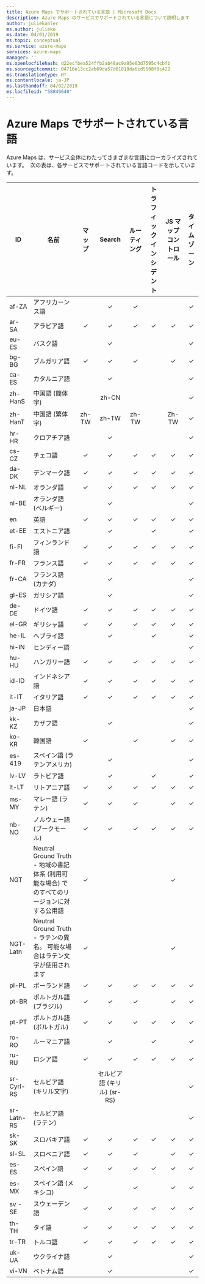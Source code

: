 ```yaml
---
title: Azure Maps でサポートされている言語 | Microsoft Docs
description: Azure Maps のサービスでサポートされている言語について説明します
author: juliekohler
ms.author: julieko
ms.date: 04/01/2019
ms.topic: conceptual
ms.service: azure-maps
services: azure-maps
manager: ''
ms.openlocfilehash: d22ecfbea524ffb2ab48ac9a95e03d7595c4cbfb
ms.sourcegitcommit: 04716e13cc2ab69da57d61819da6cd5508f8c422
ms.translationtype: HT
ms.contentlocale: ja-JP
ms.lasthandoff: 04/02/2019
ms.locfileid: "58849640"
---
```

# <a name="azure-maps-supported-languages"></a>Azure Maps でサポートされている言語
Azure Maps は、サービス全体にわたってさまざまな言語にローカライズされています。  次の表は、各サービスでサポートされている言語コードを示しています。  
  

| ID         | 名前                   |  マップ | Search | ルーティング | トラフィック インシデント | JS マップ コントロール | タイム ゾーン |
|------------|------------------------|:-----:|:------:|:-------:|:-----------------:|:--------------:|:---------:|
| af-ZA      | アフリカーンス語              |       |    ✓   |    ✓    |                   |                |     ✓     |
| ar-SA      | アラビア語                 |   ✓   |    ✓   |    ✓    |         ✓         |        ✓       |     ✓     |
| eu-ES      | バスク語                 |       |    ✓   |         |                   |                |     ✓     |
| bg-BG      | ブルガリア語              |   ✓   |    ✓   |    ✓    |                   |        ✓       |     ✓     |
| ca-ES      | カタルニア語                |       |    ✓   |         |                   |                |     ✓     |
| zh-HanS    | 中国語 (簡体字)   |       |  zh-CN |         |                   |                |     ✓     |
| zh-HanT    | 中国語 (繁体字)  | zh-TW |  zh-TW |  zh-TW  |                   |      Zh-TW     |     ✓     |
| hr-HR      | クロアチア語               |       |    ✓   |         |                   |                |     ✓     |
| cs-CZ      | チェコ語                  |   ✓   |    ✓   |    ✓    |         ✓         |        ✓       |     ✓     |
| da-DK      | デンマーク語                 |   ✓   |    ✓   |    ✓    |         ✓         |        ✓       |     ✓     |
| nl-NL      | オランダ語                  |   ✓   |    ✓   |    ✓    |         ✓         |        ✓       |     ✓     |
| nl-BE      | オランダ語 (ベルギー)        |       |    ✓   |         |                   |                |     ✓     |
| en         | 英語                |   ✓   |    ✓   |    ✓    |         ✓         |        ✓       |     ✓     |
| et-EE      | エストニア語               |       |    ✓   |         |         ✓         |                |     ✓     |
| fi-FI      | フィンランド語                |   ✓   |    ✓   |    ✓    |         ✓         |        ✓       |     ✓     |
| fr-FR      | フランス語                 |   ✓   |    ✓   |    ✓    |         ✓         |        ✓       |     ✓     |
| fr-CA      | フランス語 (カナダ)      |       |    ✓   |         |                   |                |     ✓     |
| gl-ES      | ガリシア語               |       |    ✓   |         |                   |                |     ✓     |
| de-DE      | ドイツ語                 |   ✓   |    ✓   |    ✓    |         ✓         |        ✓       |     ✓     |
| el-GR      | ギリシャ語                  |   ✓   |    ✓   |    ✓    |         ✓         |        ✓       |     ✓     |
| he-IL      | ヘブライ語                 |       |    ✓   |         |         ✓         |                |     ✓     |
| hi-IN      | ヒンディー語                  |       |        |         |                   |                |     ✓     |
| hu-HU      | ハンガリー語              |   ✓   |    ✓   |    ✓    |         ✓         |        ✓       |     ✓     |
| id-ID      | インドネシア語             |   ✓   |    ✓    |    ✓    |         ✓         |        ✓       |     ✓     |
| it-IT      | イタリア語                |   ✓   |    ✓   |    ✓    |         ✓         |        ✓       |     ✓     |
| ja-JP      | 日本語               |       |        |         |                   |                |     ✓     |
| kk-KZ      | カザフ語                 |       |    ✓   |         |                   |                |     ✓     |
| ko-KR      | 韓国語                 |   ✓   |        |    ✓    |                   |        ✓       |     ✓     |
| es-419     | スペイン語 (ラテンアメリカ) |       |    ✓   |         |                   |                |     ✓     |
| lv-LV      | ラトビア語                |       |    ✓   |         |         ✓         |                |     ✓     |
| lt-LT      | リトアニア語             |   ✓   |    ✓   |    ✓    |         ✓         |        ✓       |     ✓     |
| ms-MY      | マレー語 (ラテン)          |   ✓   |    ✓   |    ✓    |                   |        ✓       |     ✓     |
| nb-NO      | ノルウェー語 (ブークモール)       |   ✓   |    ✓   |    ✓    |         ✓         |        ✓       |     ✓     |
| NGT        | Neutral Ground Truth - 地域の書記体系 (利用可能な場合) でのすべてのリージョンに対する公用語 |   ✓     |        |         |                   |      ✓          |         |
| NGT-Latn   | Neutral Ground Truth - ラテンの異名。 可能な場合はラテン文字が使用されます |   ✓     |        |         |                   |        ✓         |          |
| pl-PL      | ポーランド語                 |   ✓   |    ✓   |    ✓    |         ✓         |        ✓       |     ✓     |
| pt-BR      | ポルトガル語 (ブラジル)    |   ✓   |    ✓   |    ✓    |                   |        ✓       |     ✓     |
| pt-PT      | ポルトガル語 (ポルトガル)  |   ✓   |    ✓   |    ✓    |         ✓         |        ✓       |     ✓     |
| ro-RO      | ルーマニア語               |       |    ✓    |         |         ✓         |                |     ✓     |
| ru-RU      | ロシア語                |   ✓   |    ✓   |    ✓    |         ✓         |        ✓       |     ✓     |
| sr-Cyrl-RS | セルビア語 (キリル文字)     |       |    セルビア語 (キリル) (sr-RS)   |         |                   |                |     ✓     |
| sr-Latn-RS | セルビア語 (ラテン)        |       |        |         |                   |                |     ✓     |
| sk-SK      | スロバキア語              |   ✓   |    ✓   |    ✓    |         ✓         |        ✓       |     ✓     |
| sl-SL      | スロベニア語              |   ✓   |    ✓   |    ✓    |                   |        ✓       |     ✓     |
| es-ES      | スペイン語                |   ✓   |    ✓   |    ✓    |         ✓         |        ✓       |     ✓     |
| es-MX      | スペイン語 (メキシコ)       |   ✓   |        |    ✓    |                   |        ✓       |     ✓     |
| sv -SE     | スウェーデン語                |   ✓   |    ✓   |    ✓    |         ✓         |        ✓       |     ✓     |
| th-TH      | タイ語                   |   ✓   |    ✓   |    ✓    |         ✓         |        ✓       |     ✓     |
| tr-TR      | トルコ語                |   ✓   |    ✓   |    ✓    |         ✓         |        ✓       |     ✓     |
| uk-UA      | ウクライナ語               |       |    ✓   |         |                   |                |     ✓     |
| vi-VN      | ベトナム語             |       |    ✓   |         |                   |                |     ✓     |
